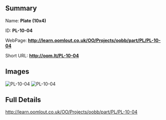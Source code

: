 

## Summary
 
Name: __Plate (10x4)__

ID: __PL-10-04__

WebPage: __http://learn.oomlout.co.uk/OO/Projects/oobb/part/PL/PL-10-04__

Short URL: __http://oom.lt/PL-10-04__


## Images
![PL-10-04](http://oomlout.com/oobb-gen/parts/PL/PL-10-04/PL-10-04_01_420.jpg)
![PL-10-04](http://oomlout.com/oobb-gen/parts/PL/PL-10-04/PL-10-04_420.png)




## Full Details

 http://learn.oomlout.co.uk/OO/Projects/oobb/part/PL/PL-10-04

